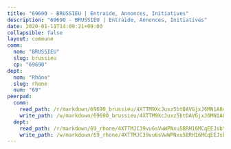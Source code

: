 ```yaml
---
title: "69690 - BRUSSIEU | Entraide, Annonces, Initiatives"
description: "69690 - BRUSSIEU | Entraide, Annonces, Initiatives"
date: 2020-01-11T14:09:21+09:00
collapsible: false
layout: commune
comm:
  nom: "BRUSSIEU"
  slug: brussieu
  cp: "69690"
dept:
  nom: "Rhône"
  slug: rhone
  num: "69"
peerpad:
  comm:
    read_path: /r/markdown/69690_brussieu/4XTTM9XcJuxz5btDAVGjxJ6MN1A8cAVfAvYTk2NodL8FWtUvU
    write_path: /w/markdown/69690_brussieu/4XTTM9XcJuxz5btDAVGjxJ6MN1A8cAVfAvYTk2NodL8FWtUvU-K3TgV1Zk1mbKaFMuDZcBdEdarSrcdZyEq2KonySxQHhxbvMjkNiMzP5ykajfyvio1vJiSx1WDHSjyy6qD9MiXzzQDh6iBLkcCpJpTeu84bzetRxRcDWdpkf6WrUkaNQU473kTQeL
  dept:
    read_path: /r/markdown/69_rhone/4XTTMJC39vu6sVwWPNxu5BRH16MCqEEJsbYu4RNyAxnNmNtVW
    write_path: /w/markdown/69_rhone/4XTTMJC39vu6sVwWPNxu5BRH16MCqEEJsbYu4RNyAxnNmNtVW-K3TgUzVUEXrXvc8NoaD9JfiBpc5MBFP7KZFqLEsm11xqJDEwSVMy7UACp2eYMzek3K6y2WLoyzq5xdKMZeizKNpfHbUBgJcoYSqfidBaPx8RcTCPmdCXhdgeLZLEYHVco5fHD6Pz
---
```


